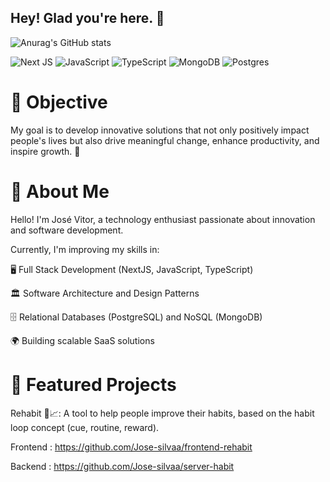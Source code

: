 ## Hey! Glad you're here. 👋

![Anurag's GitHub stats](https://github-readme-stats.vercel.app/api?username=jose-silvaa&show_icons=true&theme=dark)


![Next JS](https://img.shields.io/badge/Next-black?style=for-the-badge&logo=next.js&logoColor=white)
![JavaScript](https://img.shields.io/badge/javascript-%23323330.svg?style=for-the-badge&logo=javascript&logoColor=%23F7DF1)
![TypeScript](https://img.shields.io/badge/typescript-%23007ACC.svg?style=for-the-badge&logo=typescript&logoColor=white)
![MongoDB](https://img.shields.io/badge/MongoDB-%234ea94b.svg?style=for-the-badge&logo=mongodb&logoColor=white)
![Postgres](https://img.shields.io/badge/postgres-%23316192.svg?style=for-the-badge&logo=postgresql&logoColor=white)



<h1>🎯 Objective</h1>

My goal is to develop innovative solutions that not only positively impact people's lives but also drive meaningful change, enhance productivity, and inspire growth. 🚀


<h1>🚀 About Me</h1>

Hello! I'm José Vitor, a technology enthusiast passionate about innovation and software development. 

Currently, I'm improving my skills in:

🖥️ Full Stack Development (NextJS, JavaScript, TypeScript)

🏛️ Software Architecture and Design Patterns

🗄️ Relational Databases (PostgreSQL) and NoSQL (MongoDB)

🌍 Building scalable SaaS solutions

<h1>📌 Featured Projects</h1>

Rehabit 🧠📈: A tool to help people improve their habits, based on the habit loop concept (cue, routine, reward). 

Frontend : https://github.com/Jose-silvaa/frontend-rehabit

Backend : https://github.com/Jose-silvaa/server-habit
<!--
**Jose-silvaa/Jose-silvaa** is a ✨ _special_ ✨ repository because its `README.md` (this file) appears on your GitHub profile.

Here are some ideas to get you started:

- 🔭 I’m currently working on ...
- 🌱 I’m currently learning ...
- 👯 I’m looking to collaborate on ...
- 🤔 I’m looking for help with ...
- 💬 Ask me about ...
- 📫 How to reach me: ...
- 😄 Pronouns: ...
- ⚡ Fun fact: ...
-->
